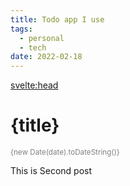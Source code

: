 ```yaml
---
title: Todo app I use
tags:
  - personal
  - tech
date: 2022-02-18
---
```


<svelte:head>

  <meta name="description" content={title} />
</svelte:head>

# {title}

<small>{new Date(date).toDateString()}</small>

This is Second post

<style>
  small {
    color: gray
  }
</style>
